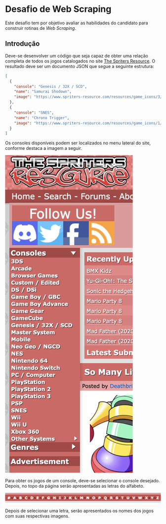 # Desafio de Web Scraping

Este desafio tem por objetivo avaliar as habilidades do candidato para construir rotinas de _Web Scraping_.

## Introdução

Deve-se desenvolver um código que seja capaz de obter uma relação completa de todos os jogos catalogados no site [The Spriters Resource](https://www.spriters-resource.com/). O resultado deve ser um documento JSON que segue a seguinte estrutura:

```json
[
  {
    "console": "Genesis / 32X / SCD",
    "name": "Samurai Shodown",
    "image": "https://www.spriters-resource.com/resources/game_icons/3/2551.png"
  },
  {
    "console": "SNES",
    "name": "Chrono Trigger",
    "image": "https://www.spriters-resource.com/resources/game_icons/1/880.png"
  }
]
```
Os consoles disponíveis podem ser localizados no menu lateral do site, conforme destaca a imagem a seguir.

![Consoles Menu](challenge-image-001.png "Consoles menu")

Para obter os jogos de um console, deve-se selecionar o console desejado. Depois, no topo da página serão apresentadas as letras do alfabeto.

![Letras](challenge-image-002.png "Letras")

Depois de selecionar uma letra, serão apresentados os nomes dos jogos com suas respectivas imagens.

